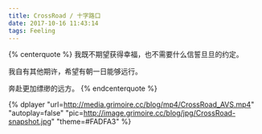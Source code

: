 ```yaml
---
title: CrossRoad / 十字路口
date: 2017-10-16 11:43:14
tags: Feeling
---
```

{% centerquote %}
我既不期望获得幸福，也不需要什么信誓旦旦的约定。

我自有其他期许，希望有朝一日能够远行。

奔赴更加缥缈的远方。
{% endcenterquote %}

{% dplayer "url=http://media.grimoire.cc/blog/mp4/CrossRoad_AVS.mp4"  "autoplay=false" "pic=http://image.grimoire.cc/blog/jpg/CrossRoad-snapshot.jpg" "theme=#FADFA3" %}